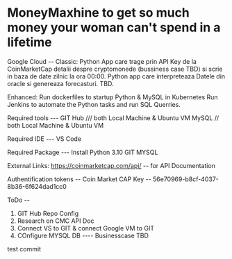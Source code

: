 # MoneyMaxhine to get so much money your woman can't spend in a lifetime


Google Cloud --
Classic:
Python App care trage prin API Key de la CoinMarketCap detalii despre cryptomonede (bussiness case TBD) si scrie in baza de date
zilnic la ora 00:00.
Python app care interpreteaza Datele din oracle si genereaza forecasturi. TBD.

Enhanced:
Run dockerfiles to startup Python & MySQL in Kubernetes
Run Jenkins to automate the Python tasks and run SQL Querries.

Required tools ---
GIT Hub /// both Local Machine & Ubuntu VM
MySQL // both Local Machine & Ubuntu VM

Required IDE ---
VS Code

Required Package ---
Install Python 3.10
GIT
MYSQL

External Links:
https://coinmarketcap.com/api/     -- for API Documentation


Authentification tokens --
Coin Market CAP Key -- 56e70969-b8cf-4037-8b36-6f624dad1cc0

ToDo -- 
1. GIT Hub Repo Config 
2. Research on CMC API Doc 
3. Connect VS to GIT & connect Google VM to GIT
4. COnfigure MYSQL DB ---- Businesscase TBD

test commit
